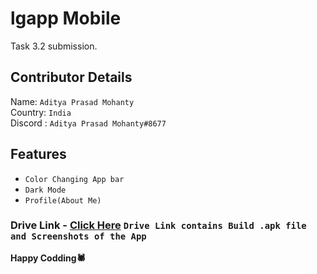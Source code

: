 # lgapp Mobile

Task 3.2 submission.

## Contributor Details
Name: `Aditya Prasad Mohanty`<br/>
Country: `India`<br/>
Discord : `Aditya Prasad Mohanty#8677`<br/>

## Features
* `Color Changing App bar`
* `Dark Mode`
* `Profile(About Me)`

### Drive Link - [Click Here](https://drive.google.com/drive/folders/1BSmDHkwWE7NawOSSBZMWBc2NkMSM-UzZ?usp=sharing) `Drive Link contains Build .apk file and Screenshots of the App`


**Happy Codding🕷️**
